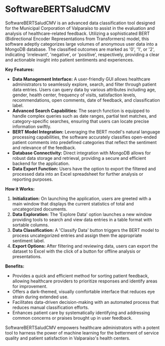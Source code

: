 # SoftwareBERTSaludCMV

SoftwareBERTSaludCMV is an advanced data classification tool designed for the Municipal Corporation of Valparaíso to assist in the evaluation and analysis of healthcare-related feedback. Utilizing a sophisticated BERT (Bidirectional Encoder Representations from Transformers) model, this software adeptly categorizes large volumes of anonymous user data into a MongoDB database. The classified outcomes are marked as '0', '1', or '2', indicating 'irrelevant', 'negative', or 'positive', respectively, providing a clear and actionable insight into patient sentiments and experiences.

**Key Features:**

- **Data Management Interface:** A user-friendly GUI allows healthcare administrators to seamlessly explore, search, and filter through patient data entries. Users can query data by various attributes including age, gender, health center, frequency of visits, satisfaction levels, recommendations, open comments, date of feedback, and classification label.
- **Advanced Search Capabilities:** The search function is equipped to handle complex queries such as date ranges, partial text matches, and category-specific searches, ensuring that users can locate precise information swiftly.
- **BERT Model Integration:** Leveraging the BERT model's natural language processing capabilities, the software accurately classifies open-ended patient comments into predefined categories that reflect the sentiment and relevance of the feedback.
- **Database Connectivity:** Direct integration with MongoDB allows for robust data storage and retrieval, providing a secure and efficient backend for the application.
- **Data Export Function:** Users have the option to export the filtered and processed data into an Excel spreadsheet for further analysis or reporting purposes.

**How it Works:**

1. **Initialization:** On launching the application, users are greeted with a main window that displays the current statistics of total and uncategorized documents.
2. **Data Exploration:** The 'Explore Data' option launches a new window providing tools to search and view data entries in a table format with sortable columns.
3. **Data Classification:** A 'Classify Data' button triggers the BERT model to process uncategorized entries and assign them the appropriate sentiment label.
4. **Export Options:** After filtering and reviewing data, users can export the dataset to Excel with the click of a button for offline analysis or presentations.

**Benefits:**

- Provides a quick and efficient method for sorting patient feedback, allowing healthcare providers to prioritize responses and identify areas for improvement.
- Offers a dark-themed, visually comfortable interface that reduces eye strain during extended use.
- Facilitates data-driven decision-making with an automated process that reduces manual classification efforts.
- Enhances patient care by systematically identifying and addressing common concerns or praises brought up in user feedback.

SoftwareBERTSaludCMV empowers healthcare administrators with a potent tool to harness the power of machine learning for the betterment of service quality and patient satisfaction in Valparaíso's health centers.
